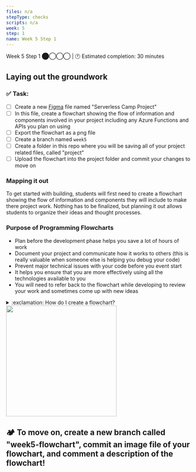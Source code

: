 ```yaml
---
files: n/a
stepType: checks
scripts: n/a
week: 5
step: 1
name: Week 5 Step 1
---
```

Week 5 Step 1 ⬤◯◯◯ | 🕐 Estimated completion: 30 minutes

## Laying out the groundwork

### ✅  Task:

- [ ]  Create a new [Figma](figma.com) file named "Serverless Camp Project"
- [ ]  In this file, create a flowchart showing the flow of information and components involved in your project including any Azure Functions and APIs you plan on using
- [ ]  Export the flowchart as a png file 
- [ ]  Create a branch named `week5`
- [ ] Create a folder in this repo where you will be saving all of your project related files, called "project"
- [ ]  Upload the flowchart into the project folder and commit your changes to move on

### Mapping it out

To get started with building, students will first need to create a flowchart showing the flow of information and components they will include to make there project work. Nothing has to be finalized, but planning it out allows students to organize their ideas and thought processes.

### Purpose of Programming Flowcharts

- Plan before the development phase helps you save a lot of hours of work
- Document your project and communicate how it works to others (this is really valuable when someone else is helping you debug your code)
- Prevent major technical issues with your code before you event start
- It helps you ensure that you are more effectively using all the technologies available to you
- You will need to refer back to the flowchart while developing to review your work and sometimes come up with new ideas

<details>
<summary>:exclamation: How do I create a flowchart?</summary>
</br>
1. Create a checklist of 
<br><br/>
</details>

<img src="https://github.com/natalieh235/songrecproject/raw/master/tutorial/images/flowchart.png" width=300/>

## **:camping: To move on, create a new branch called "week5-flowchart", commit an image file of your flowchart, and comment a description of the flowchart!**